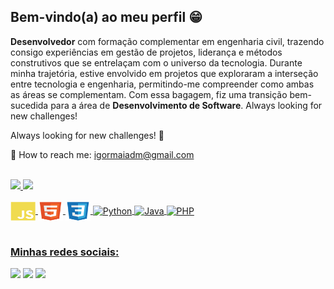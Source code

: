 ## Bem-vindo(a) ao meu perfil 😁

**Desenvolvedor** com formação complementar em engenharia civil, trazendo consigo experiências em gestão de projetos, liderança e métodos construtivos que se entrelaçam com o universo da tecnologia. Durante minha trajetória, estive envolvido em projetos que exploraram a interseção entre tecnologia e engenharia, permitindo-me compreender como ambas as áreas se complementam. Com essa bagagem, fiz uma transição bem-sucedida para a área de **Desenvolvimento de Software**. Always looking for new challenges!

Always looking for new challenges! 🚀

📧 How to reach me: igormaiadm@gmail.com

<br>
 
<div>
   <a href="https://github.com/igormaiadm">
   <img height="180em" src="https://github-readme-stats.vercel.app/api?username=igormaiadm&show_icons=true&theme=tokyonight&include_all_commits=true&count_private=true"/>
   <img height="180em" src="https://github-readme-stats.vercel.app/api/top-langs/?username=igormaiadm&layout=compact&langs_count=6&theme=tokyonight"/>
</div>
    
<div style="display: inline_block"><br>
  <img align="center" alt="JavaScript" height="30" width="40" src="https://raw.githubusercontent.com/devicons/devicon/master/icons/javascript/javascript-plain.svg">
  <img align="center" alt="HTML" height="30" width="40" src="https://raw.githubusercontent.com/devicons/devicon/master/icons/html5/html5-original.svg">
  <img align="center" alt="CSS" height="30" width="40" src="https://raw.githubusercontent.com/devicons/devicon/master/icons/css3/css3-original.svg">
  <img align="center" alt="Python" height="30" width="40" src="https://cdn.jsdelivr.net/gh/devicons/devicon@latest/icons/python/python-original.svg">
  <img align="center" alt="Java" height="30" width="40" src="https://cdn.jsdelivr.net/gh/devicons/devicon@latest/icons/java/java-original.svg">
  <img align="center" alt="PHP" height="30" width="40" src="https://cdn.jsdelivr.net/gh/devicons/devicon@latest/icons/php/php-original.svg">  
</div>
 
<br>
 
### Minhas redes sociais:
 
<div>
  <a href="https://www.linkedin.com/in/igormaiademoura/" target="_blank"><img src="https://img.shields.io/badge/-LinkedIn-%230077B5?style=for-the-badge&logo=linkedin&logoColor=white" target="_blank"></a>
  <a href="https://instagram.com/igormaiadm" target="_blank"><img src="https://img.shields.io/badge/-Instagram-%23E4405F?style=for-the-badge&logo=instagram&logoColor=white" target="_blank"></a>
  <a href = "mailto:igormaiadm@gmail.com"><img src="https://img.shields.io/badge/-Gmail-%23333?style=for-the-badge&logo=gmail&logoColor=white" target="_blank"></a>
</div>
